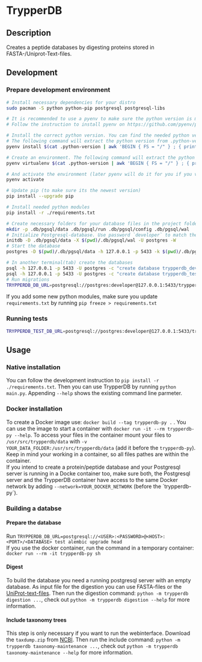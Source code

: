 # TrypperDB

## Description
Creates a peptide databases by digesting proteins stored in FASTA-/Uniprot-Text-files. 

## Development
### Prepare development environment
```bash
# Install necessary dependencies for your distro
sudo pacman -S python python-pip postgresql postgresql-libs

# It is recommended to use a pyenv to make sure the python version is matching
# Follow the instruction to install pyenv on https://github.com/pyenv/pyenv#installation

# Install the correct python version. You can find the needed python version in .python-version at the beginning of the string (.python-version contains the actual name of the python environment).
# The following command will extract the python version from .python-version for you and install it
pyenv install $(cat .python-version | awk 'BEGIN { FS = "/" } ; { print $1 }')

# Create an environment. The following command will extract the python version and environment name from .python-version for you and install it
pyenv virtualenv $(cat .python-version | awk 'BEGIN { FS = "/" } ; { print $1 }') $(cat .python-version | awk 'BEGIN { FS = "/" } ; { print $3 }')

# And activate the environment (later pyenv will do it for you if you visit a folder with a .python-version file)
pyenv activate

# Update pip (to make sure its the newest version)
pip install --upgrade pip

# Install needed python modules
pip install -r ./requirements.txt

# Create necessary folders for your database files in the project folder. This folder are already ignored by GIT.
mkdir -p .db/pgsql/data .db/pgsql/run .db/pgsql/config .db/pgsql/wal
# Initialize Postgresql-database. Use password `developer` to match the existing Procfile for Foreman.
initdb -D .db/pgsql/data -X $(pwd)/.db/pgsql/wal -U postgres -W
# Start the database
postgres -D $(pwd)/.db/pgsql/data -h 127.0.0.1 -p 5433 -k $(pwd)/.db/pgsql/run

# In another terminal(tab) create the databases
psql -h 127.0.0.1 -p 5433 -U postgres -c "create database trypperdb_dev;"
psql -h 127.0.0.1 -p 5433 -U postgres -c "create database trypperdb_test;"
# Run migrations
TRYPPERDB_DB_URL=postgresql://postgres:developer@127.0.0.1:5433/trypperdb_test alembic upgrade head
```

If you add some new python modules, make sure you update `requirements.txt` by running `pip freeze > requirements.txt`

### Running tests
```bash
TRYPPERDB_TEST_DB_URL=postgresql://postgres:developer@127.0.0.1:5433/trypperdb_test python -m unittest tests/*_test_case.py
```

## Usage

### Native installation
You can follow the development instruction to `pip install -r ./requirements.txt`. Then you can use TrypperDB by running `python main.py`. 
Appending `--help` shows the existing command line parmeter.

### Docker installation
To create a Docker image use: `docker build --tag trypperdb-py .` . You can use the image to start a container with
`docker run -it --rm trypperdb-py --help`.
To access your files in the container mount your files to `/usr/src/trypperdb/data` with `-v YOUR_DATA_FOLDER:/usr/src/trypperdb/data` (add it before the `trypperdb-py`). Keep in mind your working in a container, so all files pathes are within the container.   
If you intend to create a protein/peptide database and your Postgresql server is running in a Docke container too, make sure both, the  Postgresql server and the TrypperDB container have access to the same Docker network by adding `--network=YOUR_DOCKER_NETWORK` (before the ´trypperdb-py´).

### Building a databse
#### Prepare the database
Run `TRYPPERDB_DB_URL=postgresql://<USER>:<PASSWORD>@<HOST>:<PORT>/<DATABASE> test alembic upgrade head`    
If you use the docker container, run the command in a temporary container: `docker run --rm -it trypperdb-py sh`

#### Digest
To build the database you need a running postgresql server with an empty database. As input file for the digestion you can use FASTA-files or the [UniProt-text-files](https://www.uniprot.org/docs/userman.htm#linetypes). Then run the digestion command: `python -m trypperdb digestion ...`, check out `python -m trypperdb digestion --help` for more information.

#### Include taxonomy trees
This step is only necessary if you want to run the webinterface. Download the `taxdump.zip` from [NCBI](https://ftp.ncbi.nih.gov/pub/taxonomy/). Then run the include command: `python -m trypperdb taxonomy-maintenance ...`, check out `python -m trypperdb taxonomy-maintenance --help` for more information.
